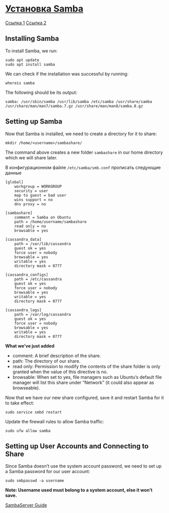 [Установка Samba](https://ubuntu.com/tutorials/install-and-configure-samba)
===========================================================================

[Ссылка 1](https://1cloud.ru/help/network/nastroika-samba-v-lokalnoj-seti)
[Ссылка 2](http://www.howtogeek.com/howto/ubuntu/install-samba-server-on-ubuntu/)


Installing Samba
----------------

To install Samba, we run:

	sudo apt update
	sudo apt install samba

We can check if the installation was successful by running:

	whereis samba

The following should be its output:

	samba: /usr/sbin/samba /usr/lib/samba /etc/samba /usr/share/samba /usr/share/man/man7/samba.7.gz /usr/share/man/man8/samba.8.gz

Setting up Samba
----------------

Now that Samba is installed, we need to create a directory for it to share:

	mkdir /home/<username>/sambashare/

The command above creates a new folder `sambashare` in our home directory which we will share later.


В конфигурационном файле `/etc/samba/smb.conf` прописать следующие данные

    [global]
        workgroup = WORKGROUP
        security = user             
        map to guest = bad user     
        wins support = no           
        dns proxy = no              

    [sambashare]
	    comment = Samba on Ubuntu
	    path = /home/username/sambashare
	    read only = no
	    browsable = yes

    [cassandra_data]
        path = /var/lib/cassandra
        guest ok = yes
        force user = nobody
        browsable = yes
        writable = yes
        directory mask = 0777

    [cassandra_configs]
        path = /etc/cassandra
        guest ok = yes
        force user = nobody
        browsable = yes
        writable = yes
        directory mask = 0777

    [cassandra_logs]
        path = /var/log/cassandra
        guest ok = yes
        force user = nobody
        browsable = yes
        writable = yes
        directory mask = 0777



**What we’ve just added**

  - comment: A brief description of the share.
  - path: The directory of our share.
  - read only: Permission to modify the contents of the share folder is only granted when the value of this directive is no.
  - browsable: When set to yes, file managers such as Ubuntu’s default file manager will list this share under “Network” (it could also appear as browseable).

Now that we have our new share configured, save it and restart Samba for it to take effect:

	sudo service smbd restart

Update the firewall rules to allow Samba traffic:

	sudo ufw allow samba

Setting up User Accounts and Connecting to Share
------------------------------------------------

Since Samba doesn’t use the system account password, we need to set up a Samba password for our user account:

	sudo smbpasswd -a username

**Note: Username used must belong to a system account, else it won’t save.**

[SambaServer Guide](https://help.ubuntu.com/community/Samba/SambaServerGuide)